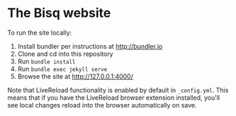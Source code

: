# The Bisq website

To run the site locally:

1. Install bundler per instructions at http://bundler.io
2. Clone and cd into this repository
3. Run `bundle install`
4. Run `bundle exec jekyll serve`
5. Browse the site at http://127.0.0.1:4000/

Note that LiveReload functionality is enabled by default in `_config.yml`.
This means that if you have the LiveReload browser extension installed,
you'll see local changes reload into the browser automatically on save.
